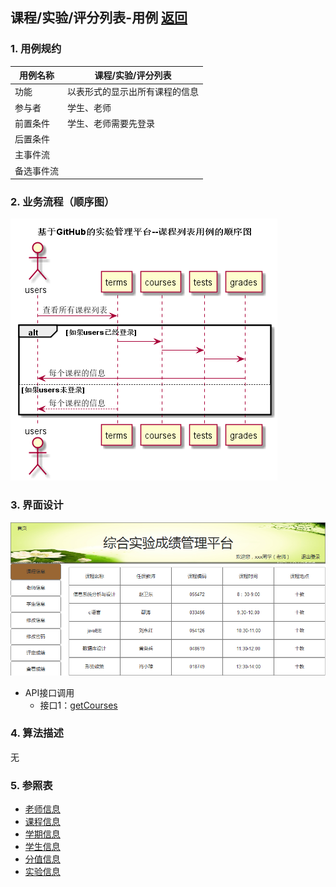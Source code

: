 ## 课程/实验/评分列表-用例 [返回](../README.md)

### 1. 用例规约

用例名称 | 课程/实验/评分列表
---|---
功能 | 以表形式的显示出所有课程的信息
参与者 | 学生、老师
前置条件 | 学生、老师需要先登录
后置条件 | 
主事件流 | 
备选事件流 | 

### 2. 业务流程（顺序图）
![](./images/课程-实验-评分列表顺序图.png)
### 3. 界面设计

![课程信息界面](../ui/课程信息界面.png)

- API接口调用
    - 接口1：[getCourses](../接口/getCourses.md)

### 4. 算法描述
无
### 5. 参照表
- [老师信息](../数据库设计.md)
- [课程信息](../数据库设计.md)
- [学期信息](../数据库设计.md)
- [学生信息](../数据库设计.md)
- [分值信息](../数据库设计.md)
- [实验信息](../数据库设计.md)
